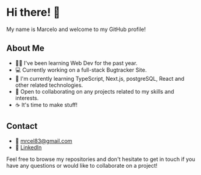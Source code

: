 # Hi there! 👋

My name is Marcelo and welcome to my GitHub profile! 

## About Me

- 👨‍💻 I've been learning Web Dev for the past year.
- 💻 Currently working on a full-stack Bugtracker Site.
- 🌱 I'm currently learning TypeScript, Next.js, postgreSQL, React and other related technologies.
- 🤝 Open to collaborating on any projects related to my skills and interests.
- ☕ It's time to make stuff!


## Contact
- 📧 mrcel83@gmail.com
- 💼 [LinkedIn](https://www.linkedin.com/in/marcelo-oliveira-1445b5222/)

Feel free to browse my repositories and don't hesitate to get in touch if you have any questions or would like to collaborate on a project!
